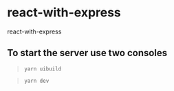 # react-with-express
react-with-express

## To start the server use two consoles
> ```yarn uibuild```

> ```yarn dev```

